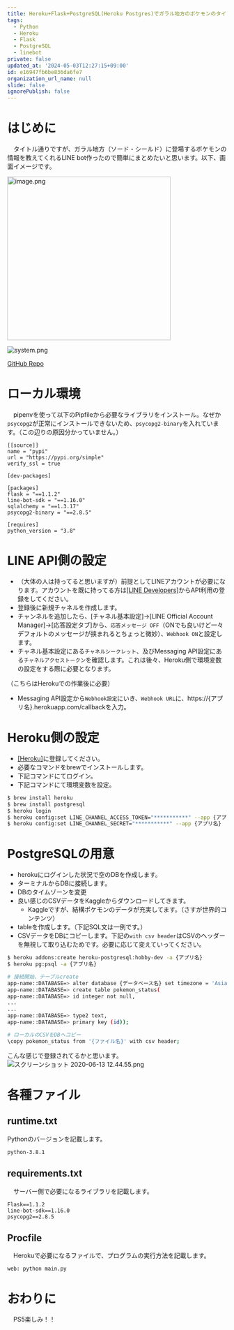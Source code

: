 ```yaml
---
title: Heroku+Flask+PostgreSQL(Heroku Postgres)でガラル地方のポケモンのタイプや強さを教えてくれるLINE bot作った
tags:
  - Python
  - Heroku
  - Flask
  - PostgreSQL
  - linebot
private: false
updated_at: '2024-05-03T12:27:15+09:00'
id: e16947fb6be836da6fe7
organization_url_name: null
slide: false
ignorePublish: false
---
```

# はじめに
　タイトル通りですが、ガラル地方（ソード・シールド）に登場するポケモンの情報を教えてくれるLINE bot作ったので簡単にまとめたいと思います。以下、画面イメージです。

<img width="375" alt="image.png" src="https://qiita-image-store.s3.ap-northeast-1.amazonaws.com/0/323251/88dc798b-635d-036d-eebc-4fd0f12c317a.png">

![system.png](https://qiita-image-store.s3.ap-northeast-1.amazonaws.com/0/323251/00e61b5c-9d33-1207-d836-671f1971191c.png)

[GitHub Repo](https://github.com/spider-man-tm/line-bot-pokemon)


# ローカル環境
　pipenvを使って以下のPipfileから必要なライブラリをインストール。なぜか`psycopg2`が正常にインストールできないため、`psycopg2-binary`を入れています。（この辺りの原因分かっていません。）

```Pipfile
[[source]]
name = "pypi"
url = "https://pypi.org/simple"
verify_ssl = true

[dev-packages]

[packages]
flask = "==1.1.2"
line-bot-sdk = "==1.16.0"
sqlalchemy = "==1.3.17"
psycopg2-binary = "==2.8.5"

[requires]
python_version = "3.8"
```

# LINE API側の設定
- （大体の人は持ってると思いますが）前提としてLINEアカウントが必要になります。アカウントを既に持ってる方は[[LINE Developers]](https://developers.line.biz/ja/)からAPI利用の登録をしてください。
- 登録後に新規チャネルを作成します。
- チャンネルを追加したら、[チャネル基本設定]->[LINE Official Account Manager]->[応答設定タブ]から、`応答メッセージ OFF`（ONでも良いけど一々デフォルトのメッセージが挟まれるとちょっと微妙）、`Webhook ON`と設定します。
- チャネル基本設定にある`チャネルシークレット`、及びMessaging API設定にある`チャネルアクセストークン`を確認します。これは後々、Heroku側で環境変数の設定をする際に必要となります。

（こちらはHerokuでの作業後に必要）
- Messaging API設定から`Webhook設定`にいき、`Webhook URL`に、https://{アプリ名}.herokuapp.com/callbackを入力。

# Heroku側の設定
- [[Heroku]](https://id.heroku.com/login)に登録してください。
- 必要なコマンドをbrewでインストールします。
- 下記コマンドにてログイン。
- 下記コマンドにて環境変数を設定。

```bash
$ brew install heroku
$ brew install postgresql
$ heroku login
$ heroku config:set LINE_CHANNEL_ACCESS_TOKEN="***********" --app {アプリ名}
$ heroku config:set LINE_CHANNEL_SECRET="***********" --app {アプリ名}
```

# PostgreSQLの用意
- herokuにログインした状況で空のDBを作成します。
- ターミナルからDBに接続します。
- DBのタイムゾーンを変更
- 良い感じのCSVデータをKaggleからダウンロードしてきます。
    - Kaggleですが、結構ポケモンのデータが充実してます。（さすが世界的コンテンツ）
- tableを作成します。（下記SQL文は一例です。）
- CSVデータをDBにコピーします。下記の`with csv header`はCSVのヘッダーを無視して取り込むためです。必要に応じて変えていってください。

```bash
$ heroku addons:create heroku-postgresql:hobby-dev -a {アプリ名}
$ heroku pg:psql -a {アプリ名}

# 接続開始、テーブルcreate
app-name::DATABASE=> alter database {データベース名} set timezone = 'Asia/Tokyo';
app-name::DATABASE=> create table pokemon_status(
app-name::DATABASE=> id integer not null,
...
...
app-name::DATABASE=> type2 text,
app-name::DATABASE=> primary key (id));

# ローカルのCSVをDBへコピー
\copy pokemon_status from '{ファイル名}' with csv header;
```

こんな感じで登録されてるかと思います。
![スクリーンショット 2020-06-13 12.44.55.png](https://qiita-image-store.s3.ap-northeast-1.amazonaws.com/0/323251/8d0011e0-7826-2973-a8ea-2da57229bbc9.png)


# 各種ファイル

## runtime.txt
 Pythonのバージョンを記載します。

```
python-3.8.1
```

## requirements.txt
　サーバー側で必要になるライブラリを記載します。

```
Flask==1.1.2
line-bot-sdk==1.16.0
psycopg2==2.8.5
```

## Procfile
　Herokuで必要になるファイルで、プログラムの実行方法を記載します。

```
web: python main.py
```

# おわりに
　PS5楽しみ！！
